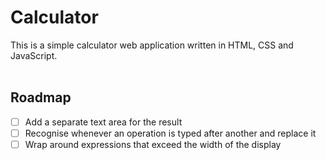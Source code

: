 # Calculator
This is a simple calculator web application written in HTML, CSS and JavaScript.
<br></br>

## Roadmap
- [ ] Add a separate text area for the result
- [ ] Recognise whenever an operation is typed after another and replace it
- [ ] Wrap around expressions that exceed the width of the display